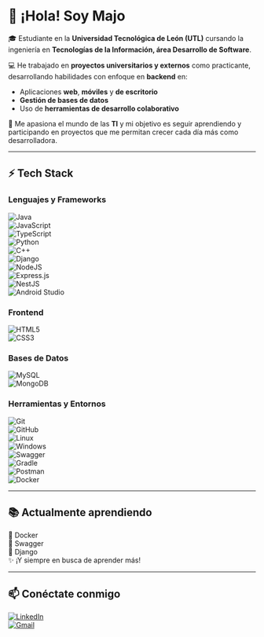 # 👋 ¡Hola! Soy Majo

🎓 Estudiante en la **Universidad Tecnológica de León (UTL)** cursando la ingeniería en **Tecnologías de la Información, área Desarrollo de Software**.  

💻 He trabajado en **proyectos universitarios y externos** como practicante, desarrollando habilidades con enfoque en **backend** en:  
- Aplicaciones **web**, **móviles** y **de escritorio**  
- **Gestión de bases de datos**  
- Uso de **herramientas de desarrollo colaborativo**  

🚀 Me apasiona el mundo de las **TI** y mi objetivo es seguir aprendiendo y participando en proyectos que me permitan crecer cada día más como desarrolladora.  

---

## ⚡ Tech Stack  

### Lenguajes y Frameworks  
![Java](https://img.shields.io/badge/Java-ED8B00?style=for-the-badge&logo=openjdk&logoColor=white)  
![JavaScript](https://img.shields.io/badge/JavaScript-323330?style=for-the-badge&logo=javascript&logoColor=F7DF1E)  
![TypeScript](https://img.shields.io/badge/TypeScript-007ACC?style=for-the-badge&logo=typescript&logoColor=white)  
![Python](https://img.shields.io/badge/Python-3776AB?style=for-the-badge&logo=python&logoColor=white)  
![C++](https://img.shields.io/badge/C++-00599C?style=for-the-badge&logo=cplusplus&logoColor=white)  
![Django](https://img.shields.io/badge/Django-092E20?style=for-the-badge&logo=django&logoColor=white)  
![NodeJS](https://img.shields.io/badge/Node.js-43853D?style=for-the-badge&logo=node-dot-js&logoColor=white)  
![Express.js](https://img.shields.io/badge/Express.js-404D59?style=for-the-badge)  
![NestJS](https://img.shields.io/badge/NestJS-E0234E?style=for-the-badge&logo=nestjs&logoColor=white)  
![Android Studio](https://img.shields.io/badge/Android%20Studio-3DDC84?style=for-the-badge&logo=android-studio&logoColor=white)  

### Frontend  
![HTML5](https://img.shields.io/badge/HTML5-E34F26?style=for-the-badge&logo=html5&logoColor=white)  
![CSS3](https://img.shields.io/badge/CSS3-1572B6?style=for-the-badge&logo=css3&logoColor=white)  

### Bases de Datos  
![MySQL](https://img.shields.io/badge/MySQL-005C84?style=for-the-badge&logo=mysql&logoColor=white)  
![MongoDB](https://img.shields.io/badge/MongoDB-4EA94B?style=for-the-badge&logo=mongodb&logoColor=white)  

### Herramientas y Entornos  
![Git](https://img.shields.io/badge/GIT-E44C30?style=for-the-badge&logo=git&logoColor=white)  
![GitHub](https://img.shields.io/badge/GitHub-181717?style=for-the-badge&logo=github&logoColor=white)  
![Linux](https://img.shields.io/badge/Linux-FCC624?style=for-the-badge&logo=linux&logoColor=black)  
![Windows](https://img.shields.io/badge/Windows-0078D6?style=for-the-badge&logo=windows&logoColor=white)  
![Swagger](https://img.shields.io/badge/Swagger-85EA2D?style=for-the-badge&logo=swagger&logoColor=black)  
![Gradle](https://img.shields.io/badge/Gradle-02303A?style=for-the-badge&logo=gradle&logoColor=white)  
![Postman](https://img.shields.io/badge/Postman-FF6C37?style=for-the-badge&logo=postman&logoColor=white)  
![Docker](https://img.shields.io/badge/Docker-2496ED?style=for-the-badge&logo=docker&logoColor=white)  

---

## 📚 Actualmente aprendiendo  
🔹 Docker  
🔹 Swagger  
🔹 Django  
✨ ¡Y siempre en busca de aprender más!  

---

## 📫 Conéctate conmigo  
[![LinkedIn](https://img.shields.io/badge/LinkedIn-0A66C2?style=for-the-badge&logo=linkedin&logoColor=white)](https://www.linkedin.com/in/maría-josé-ramírez-ramírez-35601636b)  
[![Gmail](https://img.shields.io/badge/Email-D14836?style=for-the-badge&logo=gmail&logoColor=white)](mailto:majoramirezsoftware@gmail.com)  
